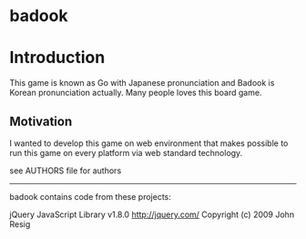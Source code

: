 badook
=========

# Introduction

This game is known as Go with Japanese pronunciation and Badook is Korean pronunciation actually. Many people loves this board game.

## Motivation

I wanted to develop this game on web environment that makes possible to run this game on every platform via web standard technology.


see AUTHORS file for authors

-----

badook contains code from these projects:

jQuery JavaScript Library v1.8.0
http://jquery.com/
Copyright (c) 2009 John Resig
